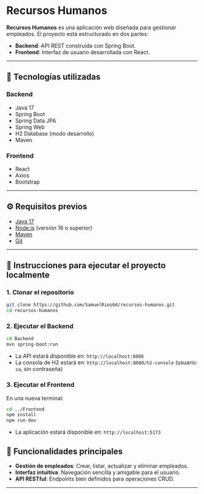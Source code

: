 # Recursos Humanos

**Recursos Humanos** es una aplicación web diseñada para gestionar empleados. El proyecto está estructurado en dos partes:

* **Backend**: API REST construida con Spring Boot.
* **Frontend**: Interfaz de usuario desarrollada con React.

---

## 🧰 Tecnologías utilizadas

### Backend

* Java 17
* Spring Boot
* Spring Data JPA
* Spring Web
* H2 Database (modo desarrollo)
* Maven

### Frontend

* React
* Axios
* Bootstrap

---

## ⚙️ Requisitos previos

* [Java 17](https://adoptium.net/)
* [Node.js](https://nodejs.org/) (versión 16 o superior)
* [Maven](https://maven.apache.org/)
* [Git](https://git-scm.com/)

---

## 🚀 Instrucciones para ejecutar el proyecto localmente

### 1. Clonar el repositorio

```bash
git clone https://github.com/SamuelRios64/recursos-humanos.git
cd recursos-humanos
```

### 2. Ejecutar el Backend

```bash
cd Backend
mvn spring-boot:run
```

* La API estará disponible en: `http://localhost:8080`
* La consola de H2 estará en: `http://localhost:8080/h2-console` (usuario: `sa`, sin contraseña)

### 3. Ejecutar el Frontend

En una nueva terminal:

```bash
cd ../Frontend
npm install
npm run dev
```

* La aplicación estará disponible en: `http://localhost:5173`


## 📌 Funcionalidades principales

* **Gestión de empleados**: Crear, listar, actualizar y eliminar empleados.
* **Interfaz intuitiva**: Navegación sencilla y amigable para el usuario.
* **API RESTful**: Endpoints bien definidos para operaciones CRUD.

---


